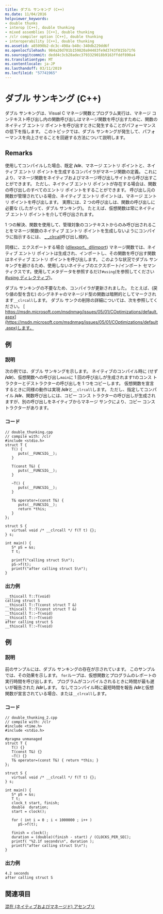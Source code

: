 ```yaml
---
title: ダブル サンキング (C++)
ms.date: 11/04/2016
helpviewer_keywords:
- double thunks
- interop [C++], double thunking
- mixed assemblies [C++], double thunking
- /clr compiler option [C++], double thunking
- interoperability [C++], double thunking
ms.assetid: a85090b2-dc3c-498a-b40c-340db229dd6f
ms.openlocfilehash: 984a20d701b159820a94483fe9d3743f015b71f6
ms.sourcegitcommit: dedd4c3cb28adec3793329018b9163ffddf890a4
ms.translationtype: MT
ms.contentlocale: ja-JP
ms.lasthandoff: 03/11/2019
ms.locfileid: "57741965"
---
```

# <a name="double-thunking-c"></a>ダブル サンキング (C++)

ダブル サンキングは、Visual C マネージ関数とプログラム実行は、マネージ コンテキスト呼び出し内の関数呼び出しはマネージ関数を呼び出すために、関数のネイティブ エントリ ポイントを呼び出すときに発生することがパフォーマンスの低下を指します。 このトピックでは、ダブル サンキングが発生して、パフォーマンスを向上させることを回避する方法について説明します。

## <a name="remarks"></a>Remarks

使用してコンパイルした場合、既定 **/clr**、マネージ エントリ ポイントと、ネイティブ エントリ ポイントを生成するコンパイラがマネージ関数の定義。 これにより、マネージ関数をネイティブおよびマネージ呼び出しサイトから呼び出すことができます。 ただし、ネイティブ エントリ ポイントが存在する場合は、関数の呼び出しのすべてのエントリ ポイントをすることができます。 呼び出し元の関数が管理されている場合、ネイティブ エントリ ポイントは、マネージ エントリ ポイントを呼び出します。 実際には、2 つの呼び出しは、関数の呼び出しに必要な (したがって、ダブル サンキング)。 たとえば、仮想関数は常にネイティブ エントリ ポイントを介して呼び出されます。

1 つの解決、関数を使用して、管理対象のコンテキストからのみ呼び出されることをマネージ関数のネイティブ エントリ ポイントを生成しないようにコンパイラに指示するには、 [_ _clrcall](../cpp/clrcall.md)呼び出し規約。

同様に、エクスポートする場合 ([dllexport、dllimport](../cpp/dllexport-dllimport.md)) マネージ関数では、ネイティブ エントリ ポイントは生成され、インポートし、その関数を呼び出す関数はネイティブ エントリ ポイントを呼び出します。 このような状況でダブル サンキングを避けるため、使用しないネイティブのエクスポート/インポート セマンティクスです。使用してメタデータを参照するだけ`#using`(を参照してください[#using ディレクティブ](../preprocessor/hash-using-directive-cpp.md))。

ダブル サンキングの不要なため、コンパイラが更新されました。 たとえば、(戻り値の型を含む) のシグネチャのマネージド型の関数は暗黙的としてマークされます`__clrcall`します。 ダブル サンクの削除の詳細については、次を参照してください。 [ https://msdn.microsoft.com/msdnmag/issues/05/01/COptimizations/default.aspx](https://msdn.microsoft.com/msdnmag/issues/05/01/COptimizations/default.aspx)します。

## <a name="example"></a>例

### <a name="description"></a>説明

次の例では、ダブル サンキングを示します。 ネイティブのコンパイル時に (せず **/clr**)、仮想関数への呼び出し`main`に 1 回の呼び出しが生成されます`T`のコンス トラクターとデストラクターの呼び出しを 1 つをコピーします。 仮想関数を宣言するときに同様の動作は実現 **/clr**と`__clrcall`します。 ただし、指定してコンパイル **/clr**、関数呼び出しには、コピー コンス トラクターの呼び出しが生成されますが、別の呼び出しをネイティブからマネージ サンクにより、コピー コンス トラクターがあります。

### <a name="code"></a>コード

```
// double_thunking.cpp
// compile with: /clr
#include <stdio.h>
struct T {
   T() {
      puts(__FUNCSIG__);
   }

   T(const T&) {
      puts(__FUNCSIG__);
   }

   ~T() {
      puts(__FUNCSIG__);
   }

   T& operator=(const T&) {
      puts(__FUNCSIG__);
      return *this;
   }
};

struct S {
   virtual void /* __clrcall */ f(T t) {};
} s;

int main() {
   S* pS = &s;
   T t;

   printf("calling struct S\n");
   pS->f(t);
   printf("after calling struct S\n");
}
```

### <a name="sample-output"></a>出力例

```
__thiscall T::T(void)
calling struct S
__thiscall T::T(const struct T &)
__thiscall T::T(const struct T &)
__thiscall T::~T(void)
__thiscall T::~T(void)
after calling struct S
__thiscall T::~T(void)
```

## <a name="example"></a>例

### <a name="description"></a>説明

前のサンプルには、ダブル サンキングの存在が示されています。 このサンプルでは、その効果を示します。 `for`ループは、仮想関数とプログラムのレポートの実行時間を呼び出します。 プログラムがコンパイルされるときに時間が最も遅いが報告された **/clr**します。 なしでコンパイル時に最短時間を報告 **/clr**と仮想関数が宣言されている場合、または`__clrcall`します。

### <a name="code"></a>コード

```
// double_thunking_2.cpp
// compile with: /clr
#include <time.h>
#include <stdio.h>

#pragma unmanaged
struct T {
   T() {}
   T(const T&) {}
   ~T() {}
   T& operator=(const T&) { return *this; }
};

struct S {
   virtual void /* __clrcall */ f(T t) {};
} s;

int main() {
   S* pS = &s;
   T t;
   clock_t start, finish;
   double  duration;
   start = clock();

   for ( int i = 0 ; i < 1000000 ; i++ )
      pS->f(t);

   finish = clock();
   duration = (double)(finish - start) / (CLOCKS_PER_SEC);
   printf( "%2.1f seconds\n", duration );
   printf("after calling struct S\n");
}
```

### <a name="sample-output"></a>出力例

```
4.2 seconds
after calling struct S
```

## <a name="see-also"></a>関連項目

[混在 (ネイティブおよびマネージド) アセンブリ](../dotnet/mixed-native-and-managed-assemblies.md)
